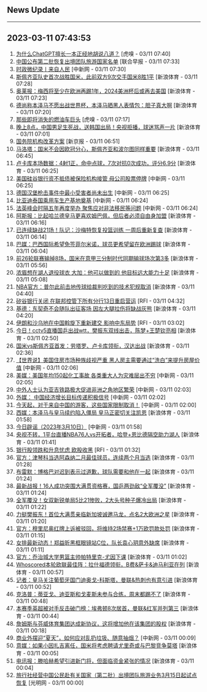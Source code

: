 ## News Update
---
2023-03-11 07:43:53
---
1. <a target="_blank" href="https://www.huxiu.com/article/817614.html">为什么ChatGPT擅长一本正经地胡说八道？</a> [虎嗅 - 03/11 07:40]
2. <a target="_blank" href="https://www.zaobao.com/realtime/china/story20230311-1371423">中国公布第二批恢复出境团队旅游国家名单</a> [联合早报 - 03/11 07:33]
3. <a target="_blank" href="http://www.chinanews.com//gn/2023/03-11/9969465.shtml">时政微纪录丨来自人民</a> [中新网 - 03/11 07:30]
4. <a target="_blank" href="https://k.sina.cn/article_2018499075_784fda0302001m3fm.html?from=sports&subch=osport">斯佩齐亚队史首次战胜国米，此前双方9次交手国米8胜1平</a> [新浪体育 - 03/11 07:28]
5. <a target="_blank" href="https://k.sina.cn/article_1698513182_653d411e04001dn4g.html?from=sports&subch=osport">奥莱报：梅西将至少在欧洲再踢1年，2024美洲杯后或再去美国</a> [新浪体育 - 03/11 07:23]
6. <a target="_blank" href="https://k.sina.cn/article_2018499075_784fda0302001m3fi.html?from=sports&subch=osport">德尚称本泽马不愿出战世界杯，本泽马晒黑人表情包：胆子真大啊</a> [新浪体育 - 03/11 07:20]
7. <a target="_blank" href="https://www.huxiu.com/article/817072.html">那些即将消失的燃油车巨头</a> [虎嗅 - 03/11 07:17]
8. <a target="_blank" href="https://k.sina.cn/article_2834321443_a8f0502300100ycty.html?from=sports&subch=cnfootball">晚上8点，中国男足生死战，送韩国出局！央视拒播，球迷骂声一片</a> [新浪体育 - 03/11 07:01]
9. <a target="_blank" href="https://www.bjnews.com.cn/detail-167848536514960.html">国务院机构改革方案</a> [新京报 - 03/11 06:51]
10. <a target="_blank" href="https://k.sina.cn/article_2018499075_784fda0302001m3f7.html?from=sports&subch=osport">马洛塔：国米不会因欧冠分心，斯佩齐亚和波尔图同样重要</a> [新浪体育 - 03/11 06:45]
11. <a target="_blank" href="https://k.sina.cn/article_2018499075_784fda0302001m3f2.html?from=sports&subch=osport">卢卡库本场数据：4射1正，命中点球，7次对抗0次成功，评分6.9分</a> [新浪体育 - 03/11 06:25]
12. <a target="_blank" href="http://www.chinanews.com//gj/2023/03-11/9969462.shtml">美国硅谷银行资不抵债被保险机构接管 母公司股票停牌</a> [中新网 - 03/11 06:25]
13. <a target="_blank" href="http://www.chinanews.com//gj/2023/03-11/9969461.shtml">德国汉堡枪击事件中最小受害者尚未出生</a> [中新网 - 03/11 06:25]
14. <a target="_blank" href="http://www.chinanews.com//cj/2023/03-11/9969460.shtml">比亚迪泰国乘用车生产基地奠基</a> [中新网 - 03/11 06:24]
15. <a target="_blank" href="http://www.chinanews.com//gj/2023/03-11/9969459.shtml">法英峰会时隔五年再度举办 聚焦应对非法移民等问题</a> [中新网 - 03/11 06:24]
16. <a target="_blank" href="https://k.sina.cn/article_2018499075_784fda0302001m3ez.html?from=sports&subch=osport">阿斯报：比起哈兰德皇马更喜欢姆巴佩，但后者必须自由身加盟</a> [新浪体育 - 03/11 06:16]
17. <a target="_blank" href="https://k.sina.cn/article_2018499075_784fda0302001m3ew.html?from=sports&subch=osport">已连续缺战21场！队记：沙梅特恢复投篮训练 一周后重新复查</a> [新浪体育 - 03/11 06:14]
18. <a target="_blank" href="https://k.sina.cn/article_2018499075_784fda0302001m3eq.html?from=sports&subch=osport">巴媒：巴西国际希望免签菲尔米诺，球员更希望留在欧洲踢球</a> [新浪体育 - 03/11 06:04]
19. <a target="_blank" href="https://k.sina.cn/article_2018499075_784fda0302001m3el.html?from=sports&subch=osport">前26轮联赛输掉8场，国米在意甲三分制时代同期输球场次第3多</a> [新浪体育 - 03/11 05:56]
20. <a target="_blank" href="https://k.sina.cn/article_2018499075_784fda0302001m3e6.html?from=sports&subch=osport">浓眉想在湖人退役球衣 大加：他可以做到的 他目标远大能力十足</a> [新浪体育 - 03/11 05:08]
21. <a target="_blank" href="https://k.sina.cn/article_2018499075_784fda0302001m3e0.html?from=sports&subch=osport">NBA官方：普尔此前击地传球给裁判吃到的技术犯规取消</a> [新浪体育 - 03/11 04:40]
22. <a target="_blank" href="https://www.rfi.fr/cn/%E8%B4%A2%E7%BB%8F%E5%BF%AB%E8%AE%AF/20230310-%E9%93%B6%E8%A1%8C%E8%82%A1%E7%BB%AD%E5%BC%B1-%E7%BE%8E%E8%82%A1%E6%94%B6%E9%BB%91">矽谷银行关闭 在联邦控管下所有分行13日重启营运</a> [RFI - 03/11 04:32]
23. <a target="_blank" href="https://k.sina.cn/article_2018499075_784fda0302001m3du.html?from=sports&subch=osport">基德：东契奇不会随队出征客场 因左大腿拉伤将缺战灰熊</a> [新浪体育 - 03/11 04:20]
24. <a target="_blank" href="https://www.rfi.fr/cn/%E5%9B%BD%E9%99%85%E6%8A%A5%E9%81%93/20230310-%E7%9F%BD%E8%B0%B7%E9%93%B6%E8%A1%8C%E5%85%B3%E9%97%AD-%E5%9C%A8%E8%81%94%E9%82%A6%E6%8E%A7%E7%AE%A1%E4%B8%8B%E6%89%80%E6%9C%89%E5%88%86%E8%A1%8C13%E6%97%A5%E9%87%8D%E5%90%AF%E8%90%A5%E8%BF%90">伊朗和沙乌地在中国斡旋下重新建交 影响中东局势</a> [RFI - 03/11 03:02]
25. <a target="_blank" href="https://k.sina.cn/article_1685707867_6479dc5b00101a4oe.html?from=sports&subch=pingpang">今日！cctv5直播国乒出战wtt，樊振东双线出击，陈梦+王楚钦亮相</a> [新浪体育 - 03/11 02:50]
26. <a target="_blank" href="https://k.sina.cn/article_2018499075_784fda0302001m3di.html?from=sports&subch=osport">国米vs斯佩齐亚首发：劳塔罗、卢卡库领衔，汉达出战</a> [新浪体育 - 03/11 02:36]
27. <a target="_blank" href="http://www.chinanews.com//gj/2023/03-11/9969451.shtml">【世界说】美国住房市场种族歧视严重 黑人房主需要通过“洗白”来提升房屋价值</a> [中新网 - 03/11 02:06]
28. <a target="_blank" href="http://www.chinanews.com//gj/2023/03-11/9969450.shtml">美媒：美国年均150起化工事故 各类重大人为灾难层出不穷</a> [中新网 - 03/11 02:05]
29. <a target="_blank" href="http://www.chinanews.com//cj/2023/03-11/9969448.shtml">中外人士认为亚吉铁路极大促进非洲之角地区繁荣</a> [中新网 - 03/11 02:03]
30. <a target="_blank" href="http://www.chinanews.com//cj/2023/03-11/9969446.shtml">外媒： 中国经济增长目标传递积极信号</a> [中新网 - 03/11 02:02]
31. <a target="_blank" href="http://www.chinanews.com//gj/2023/03-11/9969440.shtml">今天起，对于来自中国的游客，这些国家限制取消！</a> [中新网 - 03/11 02:00]
32. <a target="_blank" href="https://k.sina.cn/article_2018499075_784fda0302001m3de.html?from=sports&subch=osport">西媒：本泽马与皇马续约陷入僵局 皇马正密切关注凯恩</a> [新浪体育 - 03/11 01:58]
33. <a target="_blank" href="http://www.chinanews.com//sh/2023/03-11/9969442.shtml">今日辟谣（2023年3月10日）</a> [中新网 - 03/11 01:58]
34. <a target="_blank" href="https://k.sina.cn/article_1685707867_6479dc5b00101a4oa.html?from=sports&subch=nba">央视不转，1平台直播NBA76人vs开拓者，哈登+恩比德隔空助力湖人</a> [新浪体育 - 03/11 01:41]
35. <a target="_blank" href="https://www.rfi.fr/cn/%E5%9B%BD%E9%99%85%E6%8A%A5%E9%81%93/20230310-%E4%BC%8A%E6%9C%97%E5%92%8C%E6%B2%99%E4%B9%8C%E5%9C%B0%E5%9C%A8%E4%B8%AD%E5%9B%BD%E6%96%A1%E6%97%8B%E4%B8%8B%E9%87%8D%E6%96%B0%E5%BB%BA%E4%BA%A4-%E5%BD%B1%E5%93%8D%E4%B8%AD%E4%B8%9C%E5%B1%80%E5%8A%BF">银行股领跌和升息忧虑 欧股收黑</a> [RFI - 03/11 01:32]
36. <a target="_blank" href="https://k.sina.cn/article_2018499075_784fda0302001m3db.html?from=sports&subch=osport">官方：津琴科当选阿森纳二月最佳球员，连续两个月当选</a> [新浪体育 - 03/11 01:28]
37. <a target="_blank" href="https://k.sina.cn/article_2018499075_784fda0302001m3da.html?from=sports&subch=osport">布雷默：博格巴对迟到表示过道歉，球队需要和他在一起</a> [新浪体育 - 03/11 01:24]
38. <a target="_blank" href="https://k.sina.cn/article_3181157500_bd9c9c7c00101mwd2.html?from=sports&subch=pingpang">最新战报！16人成功突围大满贯资格赛，国乒两劲敌“全军覆没”</a> [新浪体育 - 03/11 01:24]
39. <a target="_blank" href="https://k.sina.cn/article_3181157500_bd9c9c7c00101mwd0.html?from=sports&subch=badminton">全军覆没！女双新锐单局5比21惨败，2大头号种子爆冷出局</a> [新浪体育 - 03/11 01:22]
40. <a target="_blank" href="https://k.sina.cn/article_3181157500_bd9c9c7c00101mwcw.html?from=sports&subch=pingpang">力挺樊振东！首位大满贯亲临新加坡诚邀马龙，点名2大欧洲之星</a> [新浪体育 - 03/11 01:20]
41. <a target="_blank" href="https://k.sina.cn/article_2018499075_784fda0302001m3d7.html?from=sports&subch=osport">官方：穆里尼奥红牌上诉被驳回，将维持2场禁赛+1万欧罚款处罚</a> [新浪体育 - 03/11 01:15]
42. <a target="_blank" href="https://k.sina.cn/article_3181157500_bd9c9c7c00101mwct.html?from=sports&subch=vollyball">女排最新动态！郑益昕黑框眼镜站C位，队长袁心玥意外缺席</a> [新浪体育 - 03/11 01:11]
43. <a target="_blank" href="https://k.sina.cn/article_2018499075_784fda0302001m3d5.html?from=sports&subch=osport">官方：乔治城大学男篮主帅帕特里克-尤因下课</a> [新浪体育 - 03/11 01:02]
44. <a target="_blank" href="https://k.sina.cn/article_2018499075_784fda0302001m3d2.html?from=sports&subch=osport">Whoscored本轮欧联最佳阵：拉什福德领衔，B费&萨卡&迪马利亚在列</a> [新浪体育 - 03/11 00:57]
45. <a target="_blank" href="https://k.sina.cn/article_2018499075_784fda0302001m3d1.html?from=sports&subch=osport">记者：皇马关注葡萄牙国门迪奥戈-科斯塔，曼联&热刺也有意引进</a> [新浪体育 - 03/11 00:52]
46. <a target="_blank" href="https://k.sina.cn/article_2018499075_784fda0302001m3cz.html?from=sports&subch=osport">克洛普：蒂亚戈、迪亚斯和戈麦斯未参与合练，周末都踢不了</a> [新浪体育 - 03/11 00:48]
47. <a target="_blank" href="https://k.sina.cn/article_2018499075_784fda0302001m3cw.html?from=sports&subch=osport">本赛季英超被对手反击破门榜：埃弗顿8次居首，曼联&红军并列第三</a> [新浪体育 - 03/11 00:44]
48. <a target="_blank" href="https://k.sina.cn/article_2018499075_784fda0302001m3cr.html?from=sports&subch=osport">詹姆斯与芬威体育集团达成新协议，这将增加他在该集团的股权</a> [新浪体育 - 03/11 00:18]
49. <a target="_blank" href="http://www.chinanews.com//cj/2023/03-11/9969428.shtml">商业外摆迎“夏天”，如何应对乱扔垃圾、随意抽烟？</a> [中新网 - 03/11 00:09]
50. <a target="_blank" href="https://k.sina.cn/article_2018499075_784fda0302001m3cp.html?from=sports&subch=osport">意媒：如果小因扎吉离任，国米将考虑聘请尤里奇或与巴黎竞争莫塔</a> [新浪体育 - 03/11 00:05]
51. <a target="_blank" href="https://k.sina.cn/article_2018499075_784fda0302001m3co.html?from=sports&subch=osport">电讯报：滕哈赫希望引进新门将，但面临资金紧张的情况</a> [新浪体育 - 03/11 00:04]
52. <a target="_blank" href="https://politics.gmw.cn/2023-03/11/content_36422404.htm">旅行社经营中国公民赴有关国家（第二批）出境团队旅游业务3月15日起试点恢复</a> [光明网 - 03/11 00:00]
